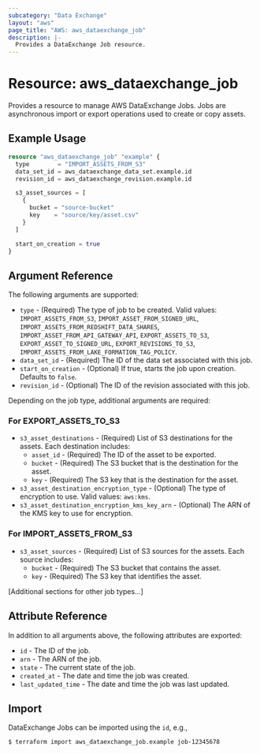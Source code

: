 ```yaml
---
subcategory: "Data Exchange"
layout: "aws"
page_title: "AWS: aws_dataexchange_job"
description: |-
  Provides a DataExchange Job resource.
---
```


# Resource: aws_dataexchange_job

Provides a resource to manage AWS DataExchange Jobs. Jobs are asynchronous import or export operations used to create or copy assets.

## Example Usage

```terraform
resource "aws_dataexchange_job" "example" {
  type        = "IMPORT_ASSETS_FROM_S3"
  data_set_id = aws_dataexchange_data_set.example.id
  revision_id = aws_dataexchange_revision.example.id

  s3_asset_sources = [
    {
      bucket = "source-bucket"
      key    = "source/key/asset.csv"
    }
  ]

  start_on_creation = true
}
```

## Argument Reference

The following arguments are supported:

* `type` - (Required) The type of job to be created. Valid values: `IMPORT_ASSETS_FROM_S3`, `IMPORT_ASSET_FROM_SIGNED_URL`, `IMPORT_ASSETS_FROM_REDSHIFT_DATA_SHARES`, `IMPORT_ASSET_FROM_API_GATEWAY_API`, `EXPORT_ASSETS_TO_S3`, `EXPORT_ASSET_TO_SIGNED_URL`, `EXPORT_REVISIONS_TO_S3`, `IMPORT_ASSETS_FROM_LAKE_FORMATION_TAG_POLICY`.
* `data_set_id` - (Required) The ID of the data set associated with this job.
* `start_on_creation` - (Optional) If true, starts the job upon creation. Defaults to `false`.
* `revision_id` - (Optional) The ID of the revision associated with this job.

Depending on the job type, additional arguments are required:

### For EXPORT_ASSETS_TO_S3

* `s3_asset_destinations` - (Required) List of S3 destinations for the assets. Each destination includes:
    * `asset_id` - (Required) The ID of the asset to be exported.
    * `bucket` - (Required) The S3 bucket that is the destination for the asset.
    * `key` - (Required) The S3 key that is the destination for the asset.
* `s3_asset_destination_encryption_type` - (Optional) The type of encryption to use. Valid values: `aws:kms`.
* `s3_asset_destination_encryption_kms_key_arn` - (Optional) The ARN of the KMS key to use for encryption.

### For IMPORT_ASSETS_FROM_S3

* `s3_asset_sources` - (Required) List of S3 sources for the assets. Each source includes:
    * `bucket` - (Required) The S3 bucket that contains the asset.
    * `key` - (Required) The S3 key that identifies the asset.

[Additional sections for other job types...]

## Attribute Reference

In addition to all arguments above, the following attributes are exported:

* `id` - The ID of the job.
* `arn` - The ARN of the job.
* `state` - The current state of the job.
* `created_at` - The date and time the job was created.
* `last_updated_time` - The date and time the job was last updated.

## Import

DataExchange Jobs can be imported using the `id`, e.g.,

```shell
$ terraform import aws_dataexchange_job.example job-12345678
```

